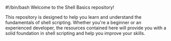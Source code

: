 #!/bin/bash
Welcome to the Shell Basics repository!

This repository is designed to help you learn and understand the fundamentals of shell scripting. Whether you're a beginner or an experienced developer, the resources contained here will provide you with a solid foundation in shell scripting and help you improve your skills.

